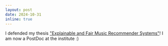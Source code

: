 ```yaml
---
layout: post
date: 2024-10-31
inline: true
---
```


I defended my thesis ["Explainable and Fair Music Recommender Systems"](https://epub.jku.at/obvulihs/content/titleinfo/10584947)! I am now a PostDoc at the institute :)
 
